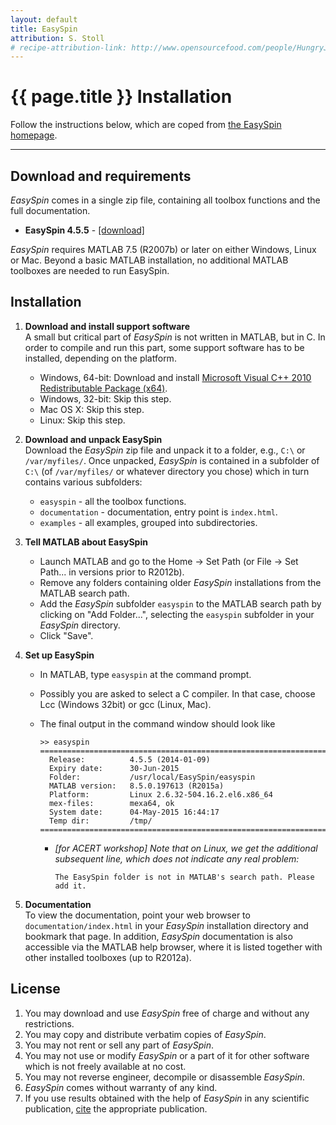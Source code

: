 ```yaml
---
layout: default
title: EasySpin
attribution: S. Stoll
# recipe-attribution-link: http://www.opensourcefood.com/people/HungryJenny/recipes/soft-christmas-gingerbread-cookies
---
```

# {{ page.title }} Installation

Follow the instructions below, which are coped from [the EasySpin homepage](http://easyspin.org/installation.html).

-----------------------------------------------------------

## Download and requirements

*EasySpin* comes in a single zip file, containing all toolbox functions
and the full documentation.

-   **EasySpin 4.5.5** -
    [[download]](http://easyspin.org/easyspin-4.5.5.zip)

*EasySpin* requires MATLAB 7.5 (R2007b) or later on either Windows,
Linux or Mac. Beyond a basic MATLAB installation, no additional MATLAB
toolboxes are needed to run EasySpin.

## Installation

1.  **Download and install support software**  
     A small but critical part of *EasySpin* is not written in MATLAB,
    but in C. In order to compile and run this part, some support
    software has to be installed, depending on the platform.
    -   Windows, 64-bit: Download and install [Microsoft Visual C++ 2010
        Redistributable Package
        (x64)](http://www.microsoft.com/downloads/en/details.aspx?familyid=BD512D9E-43C8-4655-81BF-9350143D5867).
    -   Windows, 32-bit: Skip this step.
    -   Mac OS X: Skip this step.
    -   Linux: Skip this step.

2.  **Download and unpack EasySpin**  
     Download the *EasySpin* zip file and unpack it to a folder, e.g.,
    `C:\` or `/var/myfiles/`. Once unpacked, *EasySpin* is contained in
    a subfolder of `C:\` (of `/var/myfiles/` or whatever directory you
    chose) which in turn contains various subfolders:
    -   `easyspin` - all the toolbox functions.
    -   `documentation` - documentation, entry point is `index.html`.
    -   `examples` - all examples, grouped into subdirectories.

3.  **Tell MATLAB about EasySpin**  
    -   Launch MATLAB and go to the Home → Set Path (or File → Set
        Path... in versions prior to R2012b).
    -   Remove any folders containing older *EasySpin* installations
        from the MATLAB search path.
    -   Add the *EasySpin* subfolder `easyspin` to the MATLAB search
        path by clicking on "Add Folder...", selecting the `easyspin`
        subfolder in your *EasySpin* directory.
    -   Click "Save".

4.  **Set up EasySpin**  
    -   In MATLAB, type `easyspin` at the command prompt.
    -   Possibly you are asked to select a C compiler. In that case,
        choose Lcc (Windows 32bit) or gcc (Linux, Mac).
    -   The final output in the command window should look like

            >> easyspin
            ==================================================================
              Release:          4.5.5 (2014-01-09)
              Expiry date:      30-Jun-2015
              Folder:           /usr/local/EasySpin/easyspin
              MATLAB version:   8.5.0.197613 (R2015a)
              Platform:         Linux 2.6.32-504.16.2.el6.x86_64
              mex-files:        mexa64, ok
              System date:      04-May-2015 16:44:17
              Temp dir:         /tmp/
            ==================================================================

        - *[for ACERT workshop] Note that on Linux, we get the additional subsequent line, which does not indicate any real problem:*

            ~~~~
            The EasySpin folder is not in MATLAB's search path. Please add it.
            ~~~~


5.  **Documentation**  
     To view the documentation, point your web browser to
    `documentation/index.html` in your *EasySpin* installation directory
    and bookmark that page. In addition, *EasySpin* documentation is
    also accessible via the MATLAB help browser, where it is listed
    together with other installed toolboxes (up to R2012a).

## License

1.  You may download and use *EasySpin* free of charge and without any
    restrictions.
2.  You may copy and distribute verbatim copies of *EasySpin*.
3.  You may not rent or sell any part of *EasySpin*.
4.  You may not use or modify *EasySpin* or a part of it for other
    software which is not freely available at no cost.
5.  You may not reverse engineer, decompile or disassemble *EasySpin*.
6.  *EasySpin* comes without warranty of any kind.
7.  If you use results obtained with the help of *EasySpin* in any
    scientific publication, [cite](http://easyspin.org/references.html)
    the appropriate publication.

